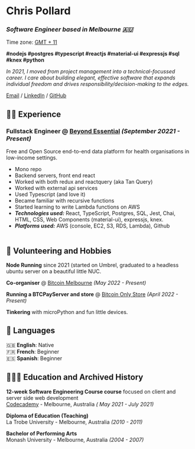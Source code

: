 # Chris Pollard

### _Software Engineer based in Melbourne 🇦🇺_ <br>
Time zone: [GMT + 11](https://time.is/compare)

**#nodejs  #postgres  #typescript  #reactjs  #material-ui  #expressjs  #sql  #knex #python**

_In 2021, I moved from project management into a technical-focussed career. I care about building elegant, effective software that expands individual freedom and drives responsibility/decision-making to the edges._ <br>

[Email](mailto:cpollard@proton.me) / [LinkedIn](https://www.linkedin.com/in/chris-pollard-au/) / [GitHub](https://github.com/chris-pollard/) 

## 👨‍💻 Experience

### **Fullstack Engineer** @ [Beyond Essential](https://bes.au) _(September 20221 - Present)_ <br>
Free and Open Source end-to-end data platform for health organisations in low-income settings.
  - Mono repo
  - Backend servers, front end react
  - Worked with both redux and reactquery (aka Tan Query)
  - Worked with external api services
  - Used Typescript (and love it)
  - Became familiar with recursive functions
  - Started learning to write Lambda functions on AWS
  - **_Technologies used:_** React, TypeScript, Postgres, SQL, Jest, Chai, HTML, CSS, Web Components (material-ui), expressjs, knex.
  - **_Platforms used:_** AWS (console, EC2, S3, RDS, Lambda), Github
<br><br>

## 📌 Volunteering and Hobbies

**Node Running** since 2021 (started on Umbrel, graduated to a headless ubuntu server on a beautiful little NUC.

**Co-organiser** @ [Bitcoin Melbourne](https://bitcoinonly.melbourne) _(May 2022 - Present)_<br>

**Running a BTCPayServer and store** @ [Bitcoin Only Store](https://bitcoinonly.store) _(April 2022 - Present)_<br>

**Tinkering** with microPython and fun little devices.
<br>
## 💬 Languages

🇬🇧 **English**: Native <br>
🇫🇷 **French**: Beginner <br>
🇪🇸 **Spanish**: Beginner
<br>
## 👨🏻‍🎓 Education and Archived History

 **12-week Software Engineering Course course** focused on client and server side web development<br>
[Codecademy](https://generalassemb.ly/) - Melbourne, Australia _( May 2021 - July 2021)_ <br>

**Diploma of Education (Teaching)**<br>
La Trobe University - Melbourne, Australia _(2010 - 2011)_

**Bachelor of Performing Arts**<br>
Monash University - Melbourne, Australia _(2004 - 2007)_
<br>
